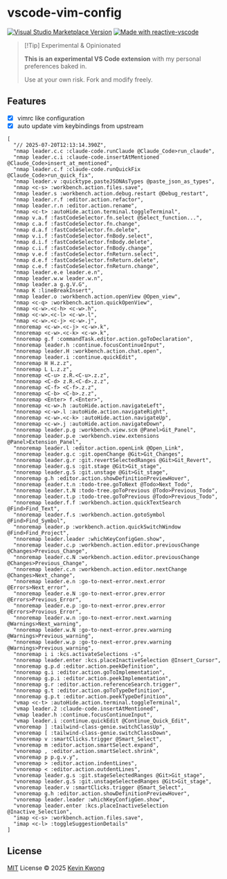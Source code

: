 # vscode-vim-config

<a href="https://marketplace.visualstudio.com/items?itemName=kvoon.vscode-vim-config" target="__blank"><img src="https://img.shields.io/visual-studio-marketplace/v/kvoon.vscode-vim-config.svg?color=eee&amp;label=VS%20Code%20Marketplace&logo=visual-studio-code" alt="Visual Studio Marketplace Version" /></a>
<a href="https://kermanx.github.io/reactive-vscode/" target="__blank"><img src="https://img.shields.io/badge/made_with-reactive--vscode-%23007ACC?style=flat&labelColor=%23229863"  alt="Made with reactive-vscode" /></a>

> [!Tip] ️Experimental & Opinionated
>
> **This is an experimental VS Code extension** with my personal preferences baked in.
>
> Use at your own risk. Fork and modify freely.

## Features

- [x] vimrc like configuration
- [x] auto update vim keybindings from upstream

```jsonc
[
  "// 2025-07-20T12:13:14.390Z",
  "nmap leader.c.c :claude-code.runClaude @Claude_Code>run_claude",
  "nmap leader.c.i :claude-code.insertAtMentioned @Claude_Code>insert_at_mentioned",
  "nmap leader.c.f :claude-code.runQuickFix @Claude_Code>run_quick_fix",
  "nmap leader.v :quicktype.pasteJSONAsTypes @paste_json_as_types",
  "nmap <c-s> :workbench.action.files.save",
  "nmap leader.s :workbench.action.debug.restart @Debug_restart",
  "nmap leader.r.f :editor.action.refactor",
  "nmap leader.r.n :editor.action.rename",
  "nmap <c-t> :autoHide.action.terminal.toggleTerminal",
  "nmap v.a.f :fastCodeSelector.fn.select @Select_function...",
  "nmap c.a.f :fastCodeSelector.fn.change",
  "nmap d.a.f :fastCodeSelector.fn.delete",
  "nmap v.i.f :fastCodeSelector.fnBody.select",
  "nmap d.i.f :fastCodeSelector.fnBody.delete",
  "nmap c.i.f :fastCodeSelector.fnBody.change",
  "nmap v.e.f :fastCodeSelector.fnReturn.select",
  "nmap d.e.f :fastCodeSelector.fnReturn.delete",
  "nmap c.e.f :fastCodeSelector.fnReturn.change",
  "nmap leader.e.e leader.e.n",
  "nmap leader.w.w leader.w.n",
  "nmap leader.a g.g.V.G",
  "nmap K :lineBreakInsert",
  "nmap leader.o :workbench.action.openView @Open_view",
  "nmap <c-q> :workbench.action.quickOpenView",
  "nmap <c-w>.<c-h> <c-w>.h",
  "nmap <c-w>.<c-l> <c-w>.l",
  "nmap <c-w>.<c-j> <c-w>.j",
  "nnoremap <c-w>.<c-j> <c-w>.k",
  "nnoremap <c-w>.<c-k> <c-w>.k",
  "nnoremap g.f :commandTask.editor.action.goToDeclaration",
  "nnoremap leader.h :continue.focusContinueInput",
  "nnoremap leader.H :workbench.action.chat.open",
  "nnoremap leader.i :continue.quickEdit",
  "nnoremap H H.z.z",
  "nnoremap L L.z.z",
  "nnoremap <C-u> z.R.<C-u>.z.z",
  "nnoremap <C-d> z.R.<C-d>.z.z",
  "nnoremap <C-f> <C-f>.z.z",
  "nnoremap <C-b> <C-b>.z.z",
  "nnoremap <Enter> f.<Enter>",
  "nnoremap <c-w>.h :autoHide.action.navigateLeft",
  "nnoremap <c-w>.l :autoHide.action.navigateRight",
  "nnoremap <c-w>.<c-k> :autoHide.action.navigateUp",
  "nnoremap <c-w>.j :autoHide.action.navigateDown",
  "nnoremap leader.p.g :workbench.view.scm @Panel>Git_Panel",
  "nnoremap leader.p.e :workbench.view.extensions @Panel>Extension_Panel",
  "nnoremap leader.l :editor.action.openLink @Open_Link",
  "nnoremap leader.g.c :git.openChange @Git>Git_Changes",
  "nnoremap leader.g.r :git.revertSelectedRanges @Git>Git_Revert",
  "nnoremap leader.g.s :git.stage @Git>Git_stage",
  "nnoremap leader.g.S :git.unstage @Git>Git_stage",
  "nnoremap g.h :editor.action.showDefinitionPreviewHover",
  "nnoremap leader.t.n :todo-tree.goToNext @Todo>Next_Todo",
  "nnoremap leader.t.N :todo-tree.goToPrevious @Todo>Previous_Todo",
  "nnoremap leader.t.p :todo-tree.goToPrevious @Todo>Previous_Todo",
  "nnoremap leader.f.f :workbench.action.quickTextSearch @Find>Find_Text",
  "nnoremap leader.f.s :workbench.action.gotoSymbol @Find>Find_Symbol",
  "nnoremap leader.p :workbench.action.quickSwitchWindow @Find>Find_Project",
  "nnoremap leader.leader :whichKeyConfigGen.show",
  "nnoremap leader.c.p :workbench.action.editor.previousChange @Changes>Previous_Change",
  "nnoremap leader.c.N :workbench.action.editor.previousChange @Changes>Previous_Change",
  "nnoremap leader.c.n :workbench.action.editor.nextChange @Changes>Next_change",
  "nnoremap leader.e.n :go-to-next-error.next.error @Errors>Next_error",
  "nnoremap leader.e.N :go-to-next-error.prev.error @Errors>Previous_Error",
  "nnoremap leader.e.p :go-to-next-error.prev.error @Errors>Provious_Error",
  "nnoremap leader.w.n :go-to-next-error.next.warning @Warnings>Next_warning",
  "nnoremap leader.w.N :go-to-next-error.prev.warning @Warnings>Previous_warning",
  "nnoremap leader.w.p :go-to-next-error.prev.warning @Warnings>Previous_warning",
  "nnoremap i i :kcs.activateSelections -s",
  "nnoremap leader.enter :kcs.placeInactiveSelection @Insert_Cursor",
  "nnoremap g.p.d :editor.action.peekDefinition",
  "nnoremap g.i :editor.action.goToImplementation",
  "nnoremap g.p.i :editor.action.peekImplementation",
  "nnoremap g.r :editor.action.referenceSearch.trigger",
  "nnoremap g.t :editor.action.goToTypeDefinition",
  "nnoremap g.p.t :editor.action.peekTypeDefinition",
  "vmap <c-t> :autoHide.action.terminal.toggleTerminal",
  "vmap leader.2 :claude-code.insertAtMentioned",
  "vmap leader.h :continue.focusContinueInput",
  "vmap leader.i :continue.quickEdit @Continue_Quick_Edit",
  "vnoremap ] :tailwind-class-genie.switchClassUp",
  "vnoremap [ :tailwind-class-genie.switchClassDown",
  "vnoremap v :smartClicks.trigger @Smart_Select",
  "vnoremap m :editor.action.smartSelect.expand",
  "vnoremap , :editor.action.smartSelect.shrink",
  "vnoremap p p.g.v.y",
  "vnoremap > :editor.action.indentLines",
  "vnoremap < :editor.action.outdentLines",
  "vnoremap leader.g.s :git.stageSelectedRanges @Git>Git_stage",
  "vnoremap leader.g.S :git.unstageSelectedRanges @Git>Git_stage",
  "vnoremap leader.v :smartClicks.trigger @Smart_Select",
  "vnoremap g.h :editor.action.showDefinitionPreviewHover",
  "vnoremap leader.leader :whichKeyConfigGen.show",
  "vnoremap leader.enter :kcs.placeInactiveSelection @Inactive_Selection",
  "imap <c-s> :workbench.action.files.save",
  "imap <c-l> :toggleSuggestionDetails"
]
```

## License

[MIT](./LICENSE.md) License © 2025 [Kevin Kwong](https://github.com/kvoon)
